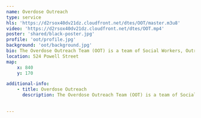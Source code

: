 ```yaml
---
name: Overdose Outreach
type: service
hls: 'https://d2rsox40dv21dz.cloudfront.net/dtes/OOT/master.m3u8'
video: 'https://d2rsox40dv21dz.cloudfront.net/dtes/OOT.mp4'
poster: 'shared/black-poster.jpg'
profile: 'oot/profile.jpg'
background: 'oot/background.jpg'
bio: The Overdose Outreach Team (OOT) is a team of Social Workers, Outreach Workers and Peer Support Workers who can follow up with a person after an opioid overdose and connect with people at high risk of overdosing. They can connect people to community resources and provide short term support for those waiting for connection to services.
location: 524 Powell Street
map:
    x: 840
    y: 170

additional-info: 
    - title: Overdose Outreach
      description: The Overdose Outreach Team (OOT) is a team of Social Workers, Outreach Workers and Peer Support Workers who can follow up with a person after an opioid overdose and connect with people at high risk of overdosing. They can connect people to community resources and provide short term support for those waiting for connection to services.
    

---
```

